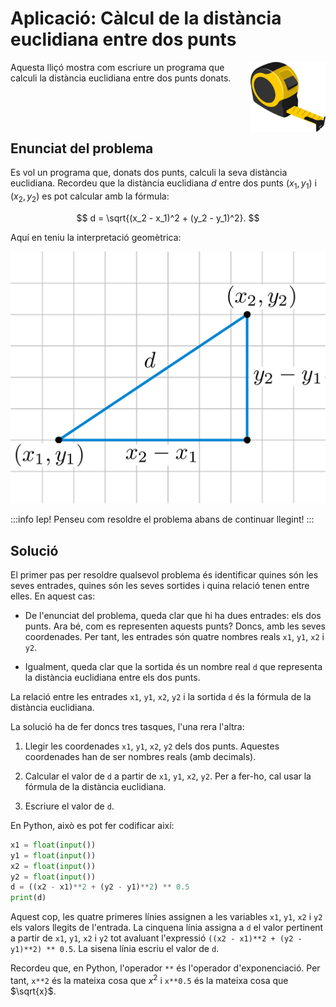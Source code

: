 # Aplicació: Càlcul de la distància euclidiana entre dos punts


<img src='./cinta.png' style='height: 8em; float: right; margin: 0 0 1em 1em;'/>

Aquesta lliçó mostra com escriure un programa que calculi la distància euclidiana entre dos punts donats.

<div style='clear: both;'/>



## Enunciat del problema

Es vol un programa que, donats dos punts, calculi la seva distància euclidiana. Recordeu que la distància euclidiana $d$ entre dos punts $(x_1, y_1)$ i $(x_2, y_2)$ es pot calcular amb la fórmula:

$$
    d = \sqrt{(x_2 - x_1)^2 + (y_2 - y_1)^2}.
$$

Aquí en teniu la interpretació geomètrica:

![imatge](./distancia-euclidiana.png)

:::info Iep!
Penseu com resoldre el problema abans de continuar llegint!
:::


## Solució

El primer pas per resoldre qualsevol problema és identificar quines són les seves entrades, quines són les seves sortides i quina relació tenen entre elles. En aquest cas:

- De l'enunciat del problema, queda clar que hi ha dues entrades: els dos punts. Ara bé, com es representen aquests punts? Doncs, amb les seves coordenades. Per tant, les entrades són quatre nombres reals `x1`, `y1`, `x2` i `y2`.

- Igualment, queda clar que la sortida és un nombre real `d` que representa la distància euclidiana entre els dos punts.

La relació entre les entrades `x1`, `y1`, `x2`, `y2` i la sortida `d` és la fórmula de la distància euclidiana.

La solució ha de fer doncs tres tasques, l'una rera l'altra:

1. Llegir les coordenades  `x1`, `y1`, `x2`, `y2` dels dos punts. Aquestes coordenades han de ser nombres reals (amb decimals).

2. Calcular el valor de `d` a partir de `x1`, `y1`, `x2`, `y2`. Per a fer-ho, cal usar la fórmula de la distància euclidiana.

3. Escriure el valor de `d`.


En Python, això es pot fer codificar així:

```python
x1 = float(input())
y1 = float(input())
x2 = float(input())
y2 = float(input())
d = ((x2 - x1)**2 + (y2 - y1)**2) ** 0.5
print(d)
```

Aquest cop, les quatre primeres línies assignen a les variables `x1`, `y1`, `x2` i `y2` els valors llegits de l'entrada. La cinquena línia assigna a `d` el valor pertinent a partir de `x1`, `y1`, `x2` i `y2` tot avaluant l'expressió `((x2 - x1)**2 + (y2 - y1)**2) ** 0.5`. La sisena línia escriu el valor de `d`.

Recordeu que, en Python, l'operador `**` és l'operador d'exponenciació. Per tant, `x**2` és la mateixa cosa que $x^2$ i `x**0.5` és la mateixa cosa que $\sqrt{x}$.

<Autors autors="jpetit"/>
